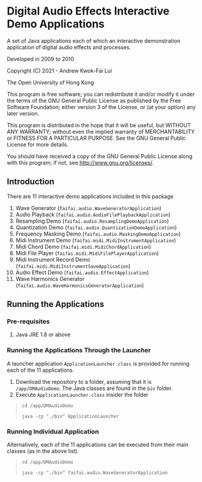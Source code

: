 # Digital Audio Effects Interactive Demo Applications

A set of Java applications each of which an interactive demonstration application of digital audio effects and processes.

Developed in 2009 to 2010

Copyright (C) 2021 - Andrew Kwok-Fai Lui

The Open University of Hong Kong

This program is free software; you can redistribute it and/or modify it under the terms of the GNU General Public License as published by the Free Software Foundation; either version 3 of the License, or (at your option) any later version.

This program is distributed in the hope that it will be useful, but WITHOUT ANY WARRANTY; without even the implied warranty of MERCHANTABILITY or FITNESS FOR A PARTICULAR PURPOSE. See the GNU General Public License for more details.

You should have received a copy of the GNU General Public License along with this program; if not, see http://www.gnu.org/licenses/.

## Introduction

There are 11 interactive demo applications included in this package

1. Wave Generator (`faifai.audio.WaveGeneratorApplication`)
2. Audio Playback (`faifai.audio.AudioFilePlaybackApplication`)
3. Resampling Demo (`faifai.audio.ResamplingDemoApplication`)
4. Quantization Demo (`faifai.audio.QuantizationDemoApplication`)
5. Frequency Masking Demo (`faifai.audio.MaskingDemoApplication`)
6. Midi Instrument Demo (`faifai.midi.MidiInstrumentApplication`)
7. Midi Chord Demo (`faifai.midi.MidiChordApplication`)
8. Midi File Player (`faifai.midi.MidiFilePlayerApplication`)
9. Midi Instrument Record Demo (`faifai.midi.MidiInstrumentSaveApplication`)
10. Audio Effect Demo (`faifai.audio.EffectApplication`)
11. Wave Harmonics Generator (`faifai.audio.WaveHarmonicsGeneratorApplication`)

## Running the Applications

### Pre-requisites

1. Java JRE 1.8 or above

### Running the Applications Through the Launcher

A launcher application `ApplicationLauncher.class` is provided for running each of the 11 applications.

1. Download the repository to a folder, assuming that it is `/app/DMAudioDemo`. The Java classes are found in the `bin` folder.
2. Execute `ApplicationLauncher.class` insider the folder

> `cd /app/DMAudioDemo`
> 
> `java -cp "./bin" ApplicationLauncher`

### Running Individual Application

Alternatively, each of the 11 applications can be executed from their main classes (as in the above list).

> `cd /app/DMAudioDemo`
> 
> `java -cp "./bin" faifai.audio.WaveGeneratorApplication`

